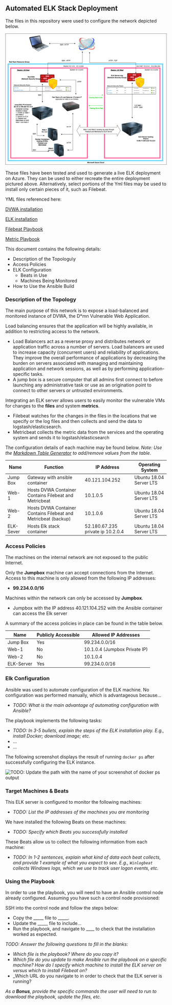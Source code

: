 ## Automated ELK Stack Deployment

The files in this repository were used to configure the network depicted below.

![](./Images/Unit_13.png)

These files have been tested and used to generate a live ELK deployment on Azure. They can be used to either recreate the entire deployment pictured above. Alternatively, select portions of the Yml files may be used to install only certain pieces of it, such as Filebeat.

YML files referenced here:

[DVWA installation](https://github.com/alishababbar13/CSBootCampt/blob/ffd5649f8ce560b493debba4d1ef21c684fec786/Ansible/DVWA-Installation.yml)

[ELK installation](https://github.com/alishababbar13/CSBootCampt/blob/ffd5649f8ce560b493debba4d1ef21c684fec786/Ansible/ELK-Installation.yml)

[Filebeat Playbook](https://github.com/alishababbar13/CSBootCampt/blob/f410143f2f4ac7a3a8561f0d6a5c9b8ba9e4b185/Ansible/roles/filebeat-playbook.yml)

[Metric Playbook](https://github.com/alishababbar13/CSBootCampt/blob/ffd5649f8ce560b493debba4d1ef21c684fec786/Ansible/roles/metricbeat-playbook.yml)


This document contains the following details:
- Description of the Topologu\y
- Access Policies
- ELK Configuration
  - Beats in Use
  - Machines Being Monitored
- How to Use the Ansible Build


### Description of the Topology

The main purpose of this network is to expose a load-balanced and monitored instance of DVWA, the D*mn Vulnerable Web Application.

Load balancing ensures that the application will be highly available, in addition to restricting access to the network.
- Load Balancers act as a reverse proxy and distributes network or application traffic across a number of servers. Load balancers are used to increase capacity (concurrent users) and reliability of applications. They improve the overall performance of applications by decreasing the burden on servers associated with managing and maintaining application and network sessions, as well as by performing application-specific tasks.
- A jump box is a secure computer that all admins first connect to before launching any administrative task or use as an origination point to connect to other servers or untrusted environments.

Integrating an ELK server allows users to easily monitor the vulnerable VMs for changes to the **files** and system **metrics**.
- Filebeat watches for the changes in the files in the locations that we specify or the log files and then collects and send the data to logstash/elasticsearch.
- Metricbeat collects the metric data from the services and the operating system and sends it to logstash/elasticsearch

The configuration details of each machine may be found below.
_Note: Use the [Markdown Table Generator](http://www.tablesgenerator.com/markdown_tables) to add/remove values from the table_.

| Name     | Function | IP Address | Operating System |
|----------|----------|------------|------------------|
| Jump Box | Gateway with ansible container |40.121.104.252| Ubuntu 18.04 Server LTS |
| Web-1    | Hosts DVWA Container Contains Filebeat and Metricbeat| 10.1.0.5 |  Ubuntu 18.04 Server LTS |
| Web-2    | Hosts DVWA Container Contains Filebeat and Metricbeat (backup) | 10.1.0.6 | Ubuntu 18.04 Server LTS |
| ELK-Sever | Hosts Elk stack container| 52.180.67.235  private ip 10.2.0.4 |  Ubuntu 18.04 Server LTS |

### Access Policies

The machines on the internal network are not exposed to the public Internet. 

Only the **Jumpbox** machine can accept connections from the Internet. Access to this machine is only allowed from the following IP addresses:
- **99.234.0.0/16**

Machines within the network can only be accessed by **Jumpbox**.
- Jumpbox with the IP address 40.121.104.252 with the Ansible container can access the Elk server

A summary of the access policies in place can be found in the table below.

| Name     | Publicly Accessible | Allowed IP Addresses |
|----------|---------------------|----------------------|
| Jump Box | Yes              | 99.234.0.0/16    |
| Web-1   | No                    |  10.1.0.4 (Jumpbox Private IP)  |
| Web-2   |   No                  |  10.1.0.4         |
| ELK-Server   |   Yes      |   99.234.0.0/16    |


### Elk Configuration

Ansible was used to automate configuration of the ELK machine. No configuration was performed manually, which is advantageous because...
- _TODO: What is the main advantage of automating configuration with Ansible?_

The playbook implements the following tasks:
- _TODO: In 3-5 bullets, explain the steps of the ELK installation play. E.g., install Docker; download image; etc._
- ...
- ...

The following screenshot displays the result of running `docker ps` after successfully configuring the ELK instance.

![TODO: Update the path with the name of your screenshot of docker ps output](Images/docker_ps_output.png)

### Target Machines & Beats
This ELK server is configured to monitor the following machines:
- _TODO: List the IP addresses of the machines you are monitoring_

We have installed the following Beats on these machines:
- _TODO: Specify which Beats you successfully installed_

These Beats allow us to collect the following information from each machine:
- _TODO: In 1-2 sentences, explain what kind of data each beat collects, and provide 1 example of what you expect to see. E.g., `Winlogbeat` collects Windows logs, which we use to track user logon events, etc._

### Using the Playbook
In order to use the playbook, you will need to have an Ansible control node already configured. Assuming you have such a control node provisioned: 

SSH into the control node and follow the steps below:
- Copy the _____ file to _____.
- Update the _____ file to include...
- Run the playbook, and navigate to ____ to check that the installation worked as expected.

_TODO: Answer the following questions to fill in the blanks:_
- _Which file is the playbook? Where do you copy it?_
- _Which file do you update to make Ansible run the playbook on a specific machine? How do I specify which machine to install the ELK server on versus which to install Filebeat on?_
- _Which URL do you navigate to in order to check that the ELK server is running?

_As a **Bonus**, provide the specific commands the user will need to run to download the playbook, update the files, etc._
